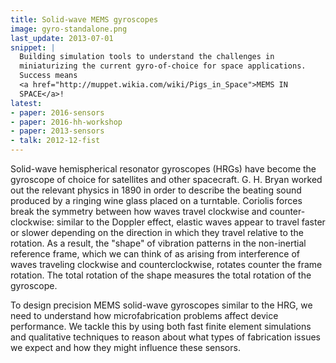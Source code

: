 ```yaml
---
title: Solid-wave MEMS gyroscopes
image: gyro-standalone.png
last_update: 2013-07-01
snippet: |
  Building simulation tools to understand the challenges in
  miniaturizing the current gyro-of-choice for space applications.
  Success means
  <a href="http://muppet.wikia.com/wiki/Pigs_in_Space">MEMS IN
  SPACE</a>!
latest:
- paper: 2016-sensors
- paper: 2016-hh-workshop
- paper: 2013-sensors
- talk: 2012-12-fist
---
```


Solid-wave hemispherical resonator gyroscopes (HRGs) have become the
gyroscope of choice for satellites and other spacecraft.  G. H. Bryan
worked out the relevant physics in 1890 in order to describe the
beating sound produced by a ringing wine glass placed on a turntable.
Coriolis forces break the symmetry between how waves travel clockwise
and counter-clockwise: similar to the Doppler effect, elastic waves
appear to travel faster or slower depending on the direction in which
they travel relative to the rotation.  As a result, the "shape" of
vibration patterns in the non-inertial reference frame, which we can
think of as arising from interference of waves traveling clockwise and
counterclockwise, rotates counter the frame rotation.  The total
rotation of the shape measures the total rotation of the gyroscope.

To design precision MEMS solid-wave gyroscopes similar to the HRG, we
need to understand how microfabrication problems affect device
performance.  We tackle this by using both fast finite element
simulations and qualitative techniques to reason about what types of
fabrication issues we expect and how they might influence these
sensors.
